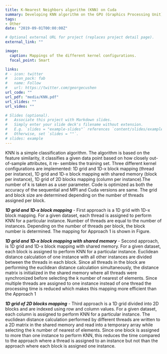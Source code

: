 ```yaml
---
title: K-Nearest Neighbors algorithm (KNN) on Cuda
summary: Developing KNN algorithm on the GPU (Graphics Processing Unit) using CUDA.
tags:
- Other
date: "2019-09-01T00:00:00Z"

# Optional external URL for project (replaces project detail page).
external_link: ""

image:
  caption: Mappings of the different kernel configurations.
  focal_point: Smart

links:
# - icon: twitter
#   icon_pack: fab
#   name: Follow
#   url: https://twitter.com/georgecushen
url_code: ""
url_pdf: "media/KNN.pdf"
url_slides: ""
url_video: ""

# Slides (optional).
#   Associate this project with Markdown slides.
#   Simply enter your slide deck's filename without extension.
#   E.g. `slides = "example-slides"` references `content/slides/example-slides.md`.
#   Otherwise, set `slides = ""`.
# slides: example
---
```


KNN is a simple classification algorithm. The algorithm
is based on the feature similarity, it classifies a given data
point based on how closely out-of-sample attributes, it re-
sembles the training set. Three different kernel configurations
are implemented: 1D grid and 1D-x block mapping (thread
per instance), 1D grid and 1D-x block mapping with shared
memory (block per instance), 1D grid of 2D blocks mapping
(column per instance).The number of k is taken as a user
parameter. Code is optimized as both the accuracy of the
sequential and MPI and Cuda versions are same. The grid
and block size are determined depending on the number of
threads assigned per block.

***1D grid and 1D-x block mapping*** - First approach is a 1D grid with 1D-x block mapping. For
a given dataset, each thread is assigned to perform KNN for a
particular instance. Number of threads are equal to the number
of instances. Depending on the number of threads per block,
the block number is determined. The mapping for Approach
1 is shown in Figure. 

***1D grid and 1D-x block mapping with shared memory*** - Second approach, is 1D grid and 1D-x block mapping
with shared memory. For a given dataset, each block is
assigned to perform KNN for a particular instance. Euclidean
distance calculation of one instance with all other instances are
divided between the threads in each block. Since all threads
in the block are performing the euclidean distance calculation
simultaneously, the distance matrix is initialized in the shared
memory where all threads were synchronized before selecting
the k number of nearest of elements. Since multiple threads are
assigned to one instance instead of one thread the processing time is reduced which makes this mapping more efficient than
the Approach 1

***1D grid of 2D blocks mapping*** - Third approach is a 1D grid divided into 2D blocks and are
indexed using row and column values. For a given dataset,
each column is assigned to perform KNN for a particular
instance. The euclidean distance calculation performed by
different threads are written to a 2D matrix in the shared
memory and read into a temporary array while selecting the
k number of nearest of elements. Since one block is assigned
to more than one instance to perform KNN, this reduces the
time compared to the approach where a thread is assigned
to an instance but not than the approach where each block is
assigned one instance.
